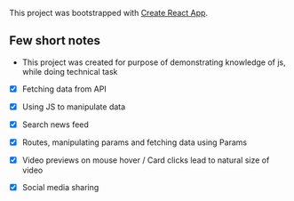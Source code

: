 This project was bootstrapped with [Create React App](https://github.com/facebook/create-react-app).

## Few short notes

- This project was created for purpose of demonstrating knowledge of js, while doing technical task

* [x] Fetching data from API

* [x] Using JS to manipulate data

* [x] Search news feed

* [x] Routes, manipulating params and fetching data using Params

* [x] Video previews on mouse hover / Card clicks lead to natural size of video

* [x] Social media sharing
